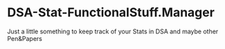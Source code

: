# DSA-Stat-FunctionalStuff.Manager
Just a little something to keep track of your Stats in DSA and maybe other Pen&amp;Papers
